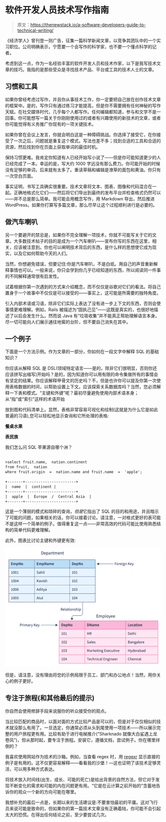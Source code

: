 # 软件开发人员技术写作指南

> 原文：<https://thenewstack.io/a-software-developers-guide-to-technical-writing/>

《经济学人》曾刊登一则广告，征集一篇科学新闻文章，以竞争其团队中的一个实习职位。公司明确表示，宁愿要一个会写作的科学家，也不要一个懂点科学的记者。

考虑到这一点，作为一名经验丰富的软件开发人员和技术作家，以下是我写技术文章的技巧。我指的是那些受众是寻找技术产品、平台或工具的技术人士的文章。

## 习惯和工具

如果你曾经考虑过写作，并且你从事技术工作，你一定要把自己放在创作技术文章的框架中。是的，写作只有通过练习才能提高，但是你不需要拥有任何神秘的写作天赋。在社交媒体时代，几乎每个人都写作。任何编辑都知道，参与和文学不是一回事。你可能想写一篇关于你刚刚使用过的或者有兴趣使用的新技术的文章，或者你可能觉得有义务推广你现有的一项关键技术。

如果你曾在会议上发言，你就会明白这是一种障碍挑战。你选择了接受它，在你接受了一次之后，问题就是重复这个模式。写法也差不多；找到合适的工具和合适的资源，然后找到你在页面上获取单词的最佳时机。

保持习惯更难。我肯定你知道有人已经开始写小说了——但是你可能知道更少的人已经完成了一本。幸运的是，写大约 1000 字远没有那么费力。你可能开始的时候没有足够的单词，后来就有太多了。重读草稿和编辑是潦草的面包和黄油。你只有一次空白页面。

事实证明，书写工具确实很重要。技术文章将文本、图表、图像和代码混合在一起。正确地格式化它们——然后将它们导出到最终的发布平台并检查格式仍然可以——并不总是那么简单。我可能会用概念写作，用 Markdown 导出，然后推进 WordPress。如果你打算写多篇文章，那么尽早让这个过程顺利进行是必要的。

## 做汽车喇叭

另一个要避开的禁忌是，如果你不完全理解一项技术，你就不可能写关于它的文章。大多数技术帖子的目的是成为一个汽车喇叭——宣布你写的东西在这里，相关，应该被注意到。你也可以阐明技术背后的东西，是什么样的思想使它成为现实，以及它如何帮助今天的人们。

当然，你想避免错误，但要记住:你是汽车喇叭，不是白纸。用自己的声音重新解释事情也可以。一般来说，你只会学到你几乎已经知道的东西，所以阅读同一件事的不同解释通常很有启发性。

试着根据你第一次遇到的方式来介绍概念，而不仅仅是谷歌对它们的看法。将自己置身于一个故事中不仅仅是可以接受的——事实上，这可能是所需要的独特角度。

引入内部术语或习语，除非它们实际上表达了没有进一步上下文的东西，否则会使事情更难理解。例如，Rails 被描述为“固执己见”——这既是真实的，也很好地描述了以后会发生什么。然而说 Java 有“垃圾收集”并不能真正帮助理解语言本身。尽一切可能向人们展示通往地窖的台阶，但不要自己消失在其中。

## 一个例子

下面是一个方法示例。作为文章的一部分，你如何在一段文字中解释 SQL 的基础知识？

你应该从解释 SQL 是 DSL(领域特定语言——是的，除非它们很明显，否则你还应该拼写出缩写)开始吗？是的，因为知道你可以用有限的命令集做所有的事情会有坚定的结果。你应该解释甲骨文的历史吗？不，但是也许你可以提及你第一次使用表格数据的时间，以帮助设置上下文。应该探索关系数据库吗？当然，您必须解释一下表和模式。“主键和外键”呢？最初尽量避免使用内部术语本身；从“指”或“索引”这样的术语开始

放到图和代码清单上。显然，表格非常容易可视化和绘制(这就是为什么它是如此普遍的习语),您可以轻松地显示查询和它所处理的表格:

**餐桌水果**

**表民族**

我们怎么问 SQL 苹果源自哪个洲？

```

>select fruit.name,  nation.continent 
from fruit,  nation  
where fruit.origin  =  nation.name and fruit.name  =  'apple';

+-------+-----------------------+
|  name  |  continent |
+-------+-----------------------+
|  apple  |  Europe  /  Central Asia  |
+-------+-----------------------+

```

这是一个薄弱的模式和琐碎的查询，*但是*它指出了 SQL 的目的和用途，并且暗示了可能的问题，如果相关的话，你可以接着讨论。请注意，一对格式更好的表可能不是这样一个简单的例子。值得重复这一点——非常高效的代码可能比使用熟悉结构的简单代码更难理解。

此外，图表比讨论主键和外键更有效:

![](img/6ff5516c47c124a91219212c0874256b.png)

但是，请注意，没有理由将您的示例局限于员工、部门和办公地点！当然，用你关心的例子更好。

## 专注于旅程(和其他最后的提示)

你自然会使用修辞手段来说服你的听众接受你的观点。

当比较匹配的商品时，以面对面的方式比较产品是可以的，但是对于仅仅相似的技术就没那么有用了。一旦选定，你通常必须从头到尾使用一项技术——所以展示完整的用户旅程更有用。比较有助于进行电梯推介(“Sharknado 就像大白鲨遇上龙卷风”)，但从那时起，要专注于旅程。安装它，遵循文档，尝试例子。你在哪里绊倒的？

我喜欢使用网站作为技术的沙箱。例如，当查看 regex 时，用 [regexr](https://regexr.com/) 显示直接的例子是有用的。这不仅更容易解释——看看我的沙堡！—这也证明了该技术足够灵活，可以用多种方式表达。

将技术放入时间线(出生、成长、可能的死亡)是给出背景的自然方法，但它对于发现不断变化的需求和可能的内在问题更有用。“它是在云计算之前开始的”含蓄地告诉你的观众一个新的方向可能在哪里。

我想补充的最后一点是，长期以来的生活建议是:不要害怕最初的平庸。这对飞行员来说可能是致命的，但如果你的第一篇技术文章没有正确着陆，你可能不会引起太大的恐慌。在得出任何结论之前，至少要尝试几次。

<svg xmlns:xlink="http://www.w3.org/1999/xlink" viewBox="0 0 68 31" version="1.1"><title>Group</title> <desc>Created with Sketch.</desc></svg>